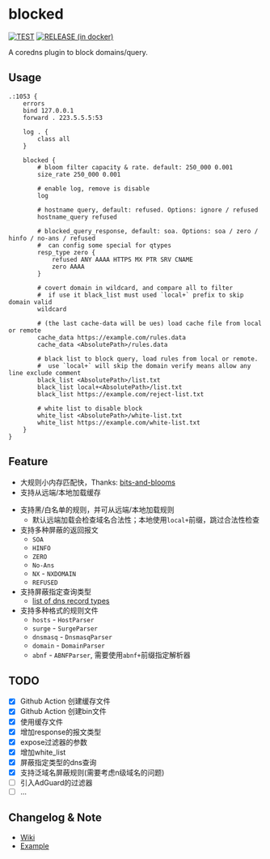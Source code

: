 # blocked 
[![TEST](https://github.com/swoiow/blocked/actions/workflows/test.yml/badge.svg)](https://github.com/swoiow/blocked/actions/workflows/test.yml)
[![RELEASE (in docker)](https://github.com/swoiow/blocked/actions/workflows/dist-by-docker.yml/badge.svg)](https://github.com/swoiow/blocked/actions/workflows/dist-by-docker.yml)

A coredns plugin to block domains/query.

## Usage

```
.:1053 {
    errors
    bind 127.0.0.1
    forward . 223.5.5.5:53

    log . {
        class all
    }

    blocked {
        # bloom filter capacity & rate. default: 250_000 0.001
        size_rate 250_000 0.001
    
        # enable log, remove is disable
        log
        
        # hostname query, default: refused. Options: ignore / refused
        hostname_query refused
        
        # blocked_query_response, default: soa. Options: soa / zero / hinfo / no-ans / refused
        #  can config some special for qtypes
        resp_type zero {
            refused ANY AAAA HTTPS MX PTR SRV CNAME
            zero AAAA
        }
        
        # covert domain in wildcard, and compare all to filter
        #  if use it black_list must used `local+` prefix to skip domain valid
        wildcard
        
        # (the last cache-data will be ues) load cache file from local or remote
        cache_data https://example.com/rules.data
        cache_data <AbsolutePath>/rules.data
        
        # black list to block query, load rules from local or remote.
        #  use `local+` will skip the domain verify means allow any line exclude comment
        black_list <AbsolutePath>/list.txt
        black_list local+<AbsolutePath>/list.txt
        black_list https://example.com/reject-list.txt
        
        # white list to disable block
        white_list <AbsolutePath>/white-list.txt
        white_list https://example.com/white-list.txt
    }
}
```

## Feature

- 大规则小内存匹配快，Thanks: [bits-and-blooms](https://github.com/bits-and-blooms/bloom)
- 支持从远端/本地加载缓存

+ 支持黑/白名单的规则，并可从远端/本地加载规则
  - 默认远端加载会检查域名合法性；本地使用`local+`前缀，跳过合法性检查
+ 支持多种屏蔽的返回报文
  - `SOA`
  - `HINFO`
  - `ZERO`
  - `No-Ans`
  - `NX` - `NXDOMAIN`
  - `REFUSED`
+ 支持屏蔽指定查询类型
  - [list of dns record types](https://en.wikipedia.org/wiki/List_of_DNS_record_types)
+ 支持多种格式的规则文件
  - `hosts` - `HostParser`
  - `surge` - `SurgeParser`
  - `dnsmasq` - `DnsmasqParser`
  - `domain` - `DomainParser`
  - `abnf` - `ABNFParser`, 需要使用`abnf+`前缀指定解析器

## TODO

- [x] Github Action 创建缓存文件
- [x] Github Action 创建bin文件
- [x] 使用缓存文件
- [x] 增加response的报文类型
- [x] expose过滤器的参数
- [x] 增加white_list
- [x] 屏蔽指定类型的dns查询
- [x] 支持泛域名屏蔽规则(需要考虑n级域名的问题)
- [ ] 引入AdGuard的过滤器
- [ ] ...

## Changelog & Note

- [Wiki](https://github.com/swoiow/blocked/wiki/Changelog-&-Note)
- [Example](https://github.com/swoiow/blocked/wiki/Sample)
